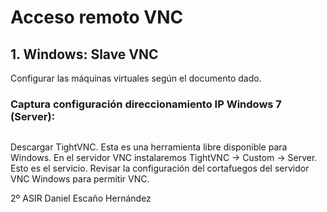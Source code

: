 # Acceso remoto VNC


## 1. Windows: Slave VNC

Configurar las máquinas virtuales según el documento dado.

### Captura configuración direccionamiento IP Windows 7 (Server):

![]()


Descargar TightVNC. Esta es una herramienta libre disponible para Windows.
En el servidor VNC instalaremos TightVNC -> Custom -> Server. Esto es el servicio.
Revisar la configuración del cortafuegos del servidor VNC Windows para permitir VNC.





2º ASIR
Daniel Escaño Hernández
